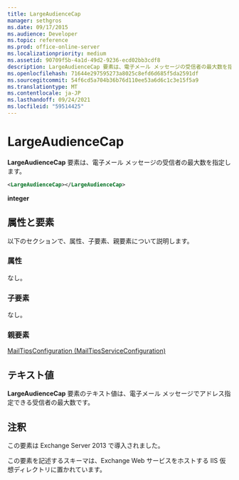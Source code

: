 ```yaml
---
title: LargeAudienceCap
manager: sethgros
ms.date: 09/17/2015
ms.audience: Developer
ms.topic: reference
ms.prod: office-online-server
ms.localizationpriority: medium
ms.assetid: 90709f5b-4a1d-49d2-9236-ecd02bb3cdf8
description: LargeAudienceCap 要素は、電子メール メッセージの受信者の最大数を指定します。
ms.openlocfilehash: 71644e297595273a8025c8efd6d685f5da2591df
ms.sourcegitcommit: 54f6cd5a704b36b76d110ee53a6d6c1c3e15f5a9
ms.translationtype: MT
ms.contentlocale: ja-JP
ms.lasthandoff: 09/24/2021
ms.locfileid: "59514425"
---
```

# <a name="largeaudiencecap"></a>LargeAudienceCap

**LargeAudienceCap** 要素は、電子メール メッセージの受信者の最大数を指定します。 
  
```XML
<LargeAudienceCap></LargeAudienceCap>
```

 **integer**
## <a name="attributes-and-elements"></a>属性と要素

以下のセクションで、属性、子要素、親要素について説明します。
  
### <a name="attributes"></a>属性

なし。
  
### <a name="child-elements"></a>子要素

なし。
  
### <a name="parent-elements"></a>親要素

[MailTipsConfiguration (MailTipsServiceConfiguration)](mailtipsconfiguration-mailtipsserviceconfiguration.md)
  
## <a name="text-value"></a>テキスト値

**LargeAudienceCap** 要素のテキスト値は、電子メール メッセージでアドレス指定できる受信者の最大数です。 
  
## <a name="remarks"></a>注釈

この要素は Exchange Server 2013 で導入されました。
  
この要素を記述するスキーマは、Exchange Web サービスをホストする IIS 仮想ディレクトリに置かれています。
  


